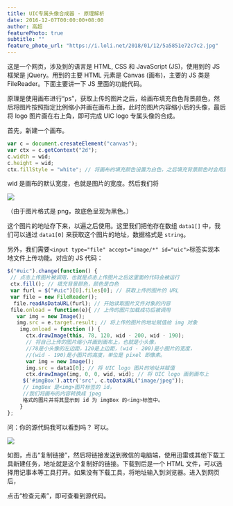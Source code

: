 ```yaml
---
title: UIC专属头像合成器 · 原理解析
date: 2016-12-07T00:00:00+08:00
author: 高超
featurePhoto: true
subtitle: ""
feature_photo_url: "https://i.loli.net/2018/01/12/5a5851e72c7c2.jpg"
---
```


这是一个网页，涉及到的语言是 HTML, CSS 和 JavaScript (JS)，使用到的 JS 框架是 jQuery。用到的主要 HTML 元素是 Canvas (画布)，主要的 JS 类是 FileReader。下面主要讲一下 JS 里面的功能代码。

原理是使用画布进行“ps”，获取上传的图片之后，给画布填充白色背景颜色，然后将图片按照指定比例缩小并画在画布上面，此时的图片内容缩小后的头像，最后将 logo 图片画在右上角，即可完成 UIC logo 专属头像的合成。

首先，新建一个画布。

```js
var c = document.cresateElement("canvas");
var ctx = c.getContext("2d");
c.width = wid;
c.height = wid;
ctx.fillStyle = "white"; // 将画布的填充颜色设置为白色，之后填充背景颜色时会用到
```

wid 是画布的默认宽度，也就是图片的宽度。然后我们将

![](https://ooo.0o0.ooo/2017/06/17/5944fbb4bfe22.jpg)

（由于图片格式是 png，故底色呈现为黑色。）

这个图片的地址存下来，以遍之后使用。这里我们把他存在数组 `data1[]` 中，我们可以通过 `data1[0]` 来获取这个图片的地址，数据格式是 `string`。

另外，我们需要`<input type="file" accept="image/*" id="uic">`标签实现本地文件上传功能。对应的 JS 代码：

```js
$("#uic").change(function() {
 // 点击上传图片被调用，也就是点击上传图片之后这里面的代码会被运行
 ctx.fill(); // 填充背景颜色，颜色是白色
 var furl = $("#uic")[0].files[0]; // 获取上传的图片的 URL
 var file = new FileReader();
  file.readAsDataURL(furl); // 开始读取图片文件对象的内容
 file.onload = function(e){ // 上传的图片加载成功后被调用
   var img = new Image();
   img.src = e.target.result; // 将上传的图片的地址赋值给 img 对象
    img.onload = function () {
      ctx.drawImage(this, 78, 120, wid - 200, wid - 190);
      // 将自己上传的图片缩小并画到画布上，也就是小头像，
      //78是小头像的左边距，120是上边距，(wid - 200)是小图片的宽度，
      //(wid - 190)是小图片的高度，单位是 pixel 即像素。
      var img = new Image();
      img.src = data1[0]; // 将 UIC logo 图片的地址并赋值
      ctx.drawImage(img, 0, 0, wid, wid); // 将 UIC logo 画到画布上
     $('#imgBox').attr('src', c.toDataURL("image/jpeg"));
     // imgBox 是<img>图片标签的 id，
     //我们将画布的内容转换成 jpeg
     格式的图片并将其显示到 id 为 imgBox 的<img>标签中。
    }
};
```

问：你的源代码我可以看到吗？
可以。

![](https://ooo.0o0.ooo/2017/06/17/5944fbb4bea9c.jpg)

如图，点击“复制链接”，然后将链接发送到微信的电脑端，使用迅雷或其他下载工具新建任务，地址就是这个复制好的链接。下载到后是一个 HTML 文件，可以选择用记事本等工具打开。如果没有下载工具，将地址输入到浏览器。进入到网页后，

点击“检查元素”，即可查看到源代码。
